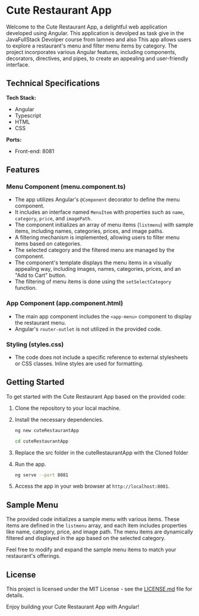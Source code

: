 # Cute Restaurant App

Welcome to the Cute Restaurant App, a delightful web application developed using Angular. This application is devolped as task give in the JavaFullStack Devolper course from Iamneo and also This app allows users to explore a restaurant's menu and filter menu items by category. The project incorporates various Angular features, including components, decorators, directives, and pipes, to create an appealing and user-friendly interface.

## Technical Specifications

**Tech Stack:**
- Angular
- Typescript
- HTML
- CSS

**Ports:**
- Front-end: 8081

## Features

### Menu Component (menu.component.ts)

- The app utilizes Angular's `@Component` decorator to define the menu component.
- It includes an interface named `MenuItem` with properties such as `name`, `category`, `price`, and `imagePath`.
- The component initializes an array of menu items (`listmenu`) with sample items, including names, categories, prices, and image paths.
- A filtering mechanism is implemented, allowing users to filter menu items based on categories.
- The selected category and the filtered menu are managed by the component.
- The component's template displays the menu items in a visually appealing way, including images, names, categories, prices, and an "Add to Cart" button.
- The filtering of menu items is done using the `setSelectCategory` function.

### App Component (app.component.html)

- The main app component includes the `<app-menu>` component to display the restaurant menu.
- Angular's `router-outlet` is not utilized in the provided code.

### Styling (styles.css)

- The code does not include a specific reference to external stylesheets or CSS classes. Inline styles are used for formatting.

## Getting Started

To get started with the Cute Restaurant App based on the provided code:

1. Clone the repository to your local machine.

2. Install the necessary dependencies.

   ```bash
   ng new cuteRestaurantApp
   
   cd cuteRestaurantApp

   ```

3. Replace the src folder in the cuteRestaurantApp with the Cloned folder

4. Run the app.

   ```bash
   ng serve --port 8081
   ```

5. Access the app in your web browser at `http://localhost:8081`.

## Sample Menu

The provided code initializes a sample menu with various items. These items are defined in the `listmenu` array, and each item includes properties like name, category, price, and image path. The menu items are dynamically filtered and displayed in the app based on the selected category.

Feel free to modify and expand the sample menu items to match your restaurant's offerings.

## License

This project is licensed under the MIT License - see the [LICENSE.md](LICENSE.md) file for details.

Enjoy building your Cute Restaurant App with Angular!
